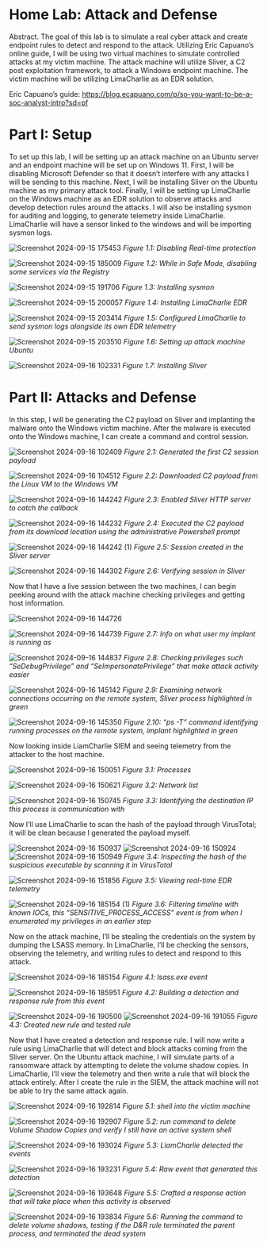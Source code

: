 # Home Lab: Attack and Defense
Abstract. The goal of this lab is to simulate a real cyber attack and create endpoint rules to detect and respond to the attack. Utilizing Eric Capuano’s online guide, I will be using two virtual machines to simulate controlled attacks at my victim machine. The attack machine will utilize Sliver, a C2 post exploitation framework, to attack a Windows endpoint machine. The victim machine will be utilizing LimaCharlie as an EDR solution.

Eric Capuano’s guide: https://blog.ecapuano.com/p/so-you-want-to-be-a-soc-analyst-intro?sd=pf

# Part I: Setup

To set up this lab, I will be setting up an attack machine on an Ubuntu server and an endpoint machine will be set up on Windows 11. First, I will be disabling Microsoft Defender so that it doesn’t interfere with any attacks I will be sending to this machine. Next, I will be installing Sliver on the Ubuntu machine as my primary attack tool. Finally, I will be setting up LimaCharlie on the Windows machine as an EDR solution to observe attacks and develop detection rules around the attacks. I will also be installing sysmon for auditing and logging, to generate telemetry inside LimaCharlie. LimaCharlie will have a sensor linked to the windows and will be importing sysmon logs.

![Screenshot 2024-09-15 175453](https://github.com/user-attachments/assets/d9b1363c-4f82-4551-8059-a80c73284a84)
_Figure 1.1: Disabling Real-time protection_

![Screenshot 2024-09-15 185009](https://github.com/user-attachments/assets/4ab97b02-a94e-4579-9f8a-f3b05edb25c9)
_Figure 1.2: While in Safe Mode, disabling some services via the Registry_

![Screenshot 2024-09-15 191706](https://github.com/user-attachments/assets/c1cd5f02-8b63-4e02-8ce5-03c97a07afdc)
_Figure 1.3: Installing sysmon_

![Screenshot 2024-09-15 200057](https://github.com/user-attachments/assets/5eb8a014-39ef-475a-b3d9-2a34611c7dbd)
_Figure 1.4: Installing LimaCharlie EDR_

![Screenshot 2024-09-15 203414](https://github.com/user-attachments/assets/9e2c8c08-6240-4e33-9a6e-305ab4af533a)
_Figure 1.5: Configured LimaCharlie to send sysmon logs alongside its own EDR telemetry_

![Screenshot 2024-09-15 203510](https://github.com/user-attachments/assets/0904640c-5e7a-4365-a22d-8ffd21184f59)
_Figure 1.6: Setting up attack machine Ubuntu_

![Screenshot 2024-09-16 102331](https://github.com/user-attachments/assets/099bc407-4f05-4b7d-8517-8a46c8a34398)
_Figure 1.7: Installing Sliver_

# Part II: Attacks and Defense

In this step, I will be generating the C2 payload on Sliver and implanting the malware onto the Windows victim machine. After the malware is executed onto the Windows machine, I can create a command and control session.

![Screenshot 2024-09-16 102409](https://github.com/user-attachments/assets/0e16f046-2a3c-406d-84c0-6afb4ffc4142)
_Figure 2.1: Generated the first C2 session payload_

![Screenshot 2024-09-16 104512](https://github.com/user-attachments/assets/c70d91d9-c555-49f6-b67c-c660580bae73)
_Figure 2.2: Downloaded C2 payload from the Linux VM to the Windows VM_

![Screenshot 2024-09-16 144242](https://github.com/user-attachments/assets/a85d81af-40cb-418e-9cdd-8c5cf3ded67b)
_Figure 2.3: Enabled Sliver HTTP server to catch the callback_

![Screenshot 2024-09-16 144232](https://github.com/user-attachments/assets/cadbf9fd-34f8-4092-bc63-d67ea95fa845)
_Figure 2.4: Executed the C2 payload from its download location using the administrative Powershell prompt_

![Screenshot 2024-09-16 144242 (1)](https://github.com/user-attachments/assets/9f0b0e8a-1714-4f12-9f63-5c60be45d3b2)
_Figure 2.5: Session created in the Sliver server_

![Screenshot 2024-09-16 144302](https://github.com/user-attachments/assets/56860b71-7a1b-490e-8e67-81d17622ddf7)
_Figure 2.6: Verifying session in Sliver_

Now that I have a live session between the two machines, I can begin peeking around with the attack machine checking privileges and getting host information.

![Screenshot 2024-09-16 144726](https://github.com/user-attachments/assets/9e1d81ad-6d97-4d54-ae47-1706ab67468c)

![Screenshot 2024-09-16 144739](https://github.com/user-attachments/assets/5bf7f171-8330-49fd-80ef-07f64e3ed682)
_Figure 2.7: Info on what user my implant is running as_

![Screenshot 2024-09-16 144837](https://github.com/user-attachments/assets/9c8178a6-d794-443f-bd0b-2b6d43338746)
_Figure 2.8: Checking privileges such “SeDebugPrivilege” and “SeImpersonatePrivilege” that make attack activity easier_

![Screenshot 2024-09-16 145142](https://github.com/user-attachments/assets/3f06050d-6210-4802-aed6-1c358748c930)
_Figure 2.9: Examining network connections occurring on the remote system, Sliver process highlighted in green_

![Screenshot 2024-09-16 145350](https://github.com/user-attachments/assets/cd4857d5-8268-4fb2-8ecb-b843cbb074a4)
_Figure 2.10: “ps -T” command identifying running processes on the remote system, implant highlighted in green_

Now looking inside LiamCharlie SIEM and seeing telemetry from the attacker to the host machine.

![Screenshot 2024-09-16 150051](https://github.com/user-attachments/assets/6e0c7cf6-f5e2-4cab-af9d-dcd2639788ce)
_Figure 3.1: Processes_

![Screenshot 2024-09-16 150621](https://github.com/user-attachments/assets/b87543f1-c6d9-4062-8116-9bcb304edafc)
_Figure 3.2: Network list_

![Screenshot 2024-09-16 150745](https://github.com/user-attachments/assets/077c3eec-3680-488f-8d5b-961946470761)
_Figure 3.3: Identifying the destination IP this process is communication with_

Now I’ll use LimaCharlie to scan the hash of the payload through VirusTotal; it will be clean because I generated the payload myself.

![Screenshot 2024-09-16 150937](https://github.com/user-attachments/assets/d584d93c-eddd-4e6a-a00e-72ecfb38be0a)
![Screenshot 2024-09-16 150924](https://github.com/user-attachments/assets/8a830fd2-8e11-4eff-8b09-119a4c960a76)
![Screenshot 2024-09-16 150949](https://github.com/user-attachments/assets/ce3acec6-acf6-4c7a-986e-f2cbf7c2566e)
_Figure 3.4: Inspecting the hash of the suspicious executable by scanning it in VirusTotal_

![Screenshot 2024-09-16 151856](https://github.com/user-attachments/assets/92bbbd89-dfa8-432b-b315-7926ef9e8327)
_Figure 3.5: Viewing real-time EDR telemetry_

![Screenshot 2024-09-16 185154 (1)](https://github.com/user-attachments/assets/193e802f-e5a1-4ab1-bc42-1bc8f9a11dbe)
_Figure 3.6: Filtering timeline with known IOCs, this “SENSITIVE_PR0CESS_ACCESS” event is from when I enumerated my privileges in an earlier step_

Now on the attack machine, I’ll be stealing the credentials on the system by dumping the LSASS memory. In LimaCharlie, I’ll be checking the sensors, observing the telemetry, and writing rules to detect and respond to this attack.

![Screenshot 2024-09-16 185154](https://github.com/user-attachments/assets/c866c407-96be-497e-a791-2b9385c4337a)
_Figure 4.1: lsass.exe event_

![Screenshot 2024-09-16 185951](https://github.com/user-attachments/assets/17f7889d-d87b-49df-9018-e8f91052bcae)
_Figure 4.2: Building a detection and response rule from this event_

![Screenshot 2024-09-16 190500](https://github.com/user-attachments/assets/f43cf4ad-3d93-447e-b870-9684f16424d9)
![Screenshot 2024-09-16 191055](https://github.com/user-attachments/assets/b29616bf-c54a-42f7-a384-3b2e6266c2f4)
_Figure 4.3: Created new rule and tested rule_

Now that I have created a detection and response rule. I will now write a rule using LimaCharlie that will detect and block attacks coming from the Sliver server. On the Ubuntu attack machine, I will simulate parts of a ransomware attack by attempting to delete the volume shadow copies. In LimaCharlie, I’ll view the telemetry and then write a rule that will block the attack entirely. After I create the rule in the SIEM, the attack machine will not be able to try the same attack again.

![Screenshot 2024-09-16 192814](https://github.com/user-attachments/assets/a1fd3e7c-1675-4a57-a3d1-3e816198b3f4)
_Figure 5.1: shell into the victim machine_

![Screenshot 2024-09-16 192907](https://github.com/user-attachments/assets/03cf2d89-815f-41b7-afdb-76649c29e5f8)
_Figure 5.2: run command to delete Volume Shadow Copies and verify I still have an active system shell_

![Screenshot 2024-09-16 193024](https://github.com/user-attachments/assets/84aa1188-ccc6-43ee-9785-00c2c1024b2a)
_Figure 5.3: LiamCharlie detected the events_

![Screenshot 2024-09-16 193231](https://github.com/user-attachments/assets/5f6498c7-088d-4d79-b6d1-855af90ef48c)
_Figure 5.4: Raw event that generated this detection_

![Screenshot 2024-09-16 193648](https://github.com/user-attachments/assets/06d02b53-3d4d-4b71-829a-6b11b83be5eb)
_Figure 5.5: Crafted a response action that will take place when this activity is observed_

![Screenshot 2024-09-16 193834](https://github.com/user-attachments/assets/f8cc19ed-6409-4dc7-9b13-b49061a86fb8)
_Figure 5.6: Running the command to delete volume shadows, testing if the D&R rule terminated the parent process, and terminated the dead system_

